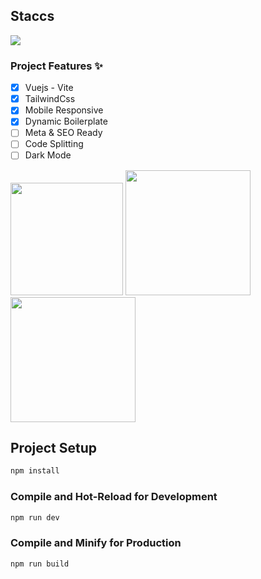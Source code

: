 ## Staccs
<img src="https://github.com/ViktorLuna/vtlwnd/assets/150304387/62900d12-41b0-4ced-bde7-917f41d072e4"/>

### Project Features ✨

- [x] Vuejs - Vite
- [x] TailwindCss
- [x] Mobile Responsive
- [x] Dynamic Boilerplate
- [ ] Meta & SEO Ready
- [ ] Code Splitting
- [ ] Dark Mode

<div center>
<img src="https://external-content.duckduckgo.com/iu/?u=https%3A%2F%2Flogospng.org%2Fdownload%2Fvue.js%2Fvue-js-2048.png&f=1&nofb=1&ipt=680d479655f4fd80c9893dd39a3d12415e5f35edff3ff9edf38a7b680240797a&ipo=images" width="180"/>
<img src="https://vitejs.dev/logo-with-shadow.png" width="200"/>
<img src="https://external-content.duckduckgo.com/iu/?u=https%3A%2F%2Fres.cloudinary.com%2Fstartup-grind%2Fimage%2Fupload%2Fc_fill%2Cdpr_2.0%2Cf_auto%2Cg_center%2Ch_1080%2Cq_100%2Cw_1080%2Fv1%2Fgcs%2Fplatform-data-dsc%2Fevents%2FTailwind_CSS_Logo.svg.png&f=1&nofb=1&ipt=002ebd6959cdbb064538f91a0e08a45038fd646bc95f405f0a3c0bede8a5b070&ipo=images" width="200" center/>
</div>


## Project Setup

```sh
npm install
```

### Compile and Hot-Reload for Development

```sh
npm run dev
```

### Compile and Minify for Production

```sh
npm run build
```
